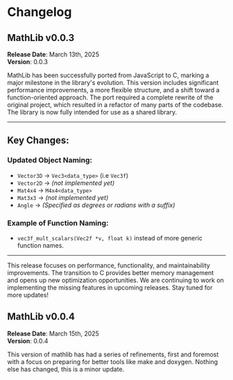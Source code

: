 # Changelog 
## MathLib v0.0.3

**Release Date**: March 13th, 2025  
**Version**: 0.0.3

MathLib has been successfully ported from JavaScript to C, marking a major milestone in the library's evolution. This version includes significant performance improvements, a more flexible structure, and a shift toward a function-oriented approach. The port required a complete rewrite of the original project, which resulted in a refactor of many parts of the codebase. The library is now fully intended for use as a shared library.

---

## Key Changes:
### Updated Object Naming:
- `Vector3D` → `Vec3<data_type>` (i.e `Vec3f`)
- `Vector2D` → *(not implemented yet)*
- `Mat4x4` → `M4x4<data_type>`
- `Mat3x3` → *(not implemented yet)*
- `Angle` → *(Specified as degrees or radians with a suffix)*

### Example of Function Naming:
- `vec3f_mult_scalars(Vec2f *v, float k)` instead of more generic function names.
---

This release focuses on performance, functionality, and maintainability improvements. The transition to C provides better memory management and opens up new optimization opportunities. We are continuing to work on implementing the missing features in upcoming releases. Stay tuned for more updates!

## MathLib v0.0.4

**Release Date**: March 15th, 2025  
**Version**: 0.0.4

This version of mathlib has had a series of refinements, first and foremost with a focus on preparing for better tools like make and doxygen. Nothing else has changed, this is a minor update.